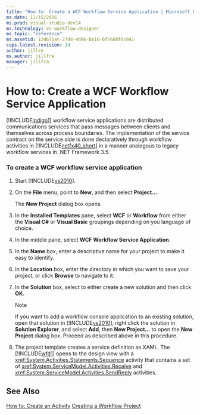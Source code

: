 ```yaml
---
title: "How to: Create a WCF Workflow Service Application | Microsoft Docs"
ms.date: 11/15/2016
ms.prod: visual-studio-dev14
ms.technology: vs-workflow-designer
ms.topic: "reference"
ms.assetid: 12d675ac-27d8-4d86-ba16-6f7688f8c841
caps.latest.revision: 14
author: jillre
ms.author: jillfra
manager: jillfra
---
```

# How to: Create a WCF Workflow Service Application
[!INCLUDE[indigo1](../includes/indigo1-md.md)] workflow service applications are distributed communications services that pass messages between clients and themselves across process boundaries. The implementation of the service contract on the service side is done declaratively through workflow activities in [!INCLUDE[netfx40_short](../includes/netfx40-short-md.md)] in a manner analogous to legacy workflow services in .NET Framework 3.5.

### To create a WCF workflow service application

1. Start [!INCLUDE[vs2010](../includes/vs2010-md.md)].

2. On the **File** menu, point to **New**, and then select **Project…**.

     The **New Project** dialog box opens.

3. In the **Installed Templates** pane, select **WCF** or **Workflow** from either the **Visual C#** or **Visual Basic** groupings depending on you language of choice.

4. In the middle pane, select **WCF Workflow Service Application**.

5. In the **Name** box, enter a descriptive name for your project to make it easy to identify.

6. In the **Location** box, enter the directory in which you want to save your project, or click **Browse** to navigate to it.

7. In the **Solution** box, select to either create a new solution and then click **OK**.

    > [!NOTE]
    > If you want to add a workflow console application to an existing solution, open that solution in [!INCLUDE[vs2010](../includes/vs2010-md.md)], right click the solution in **Solution Explorer**, and select **Add**, then **New Project…** to open the **New Project** dialog box. Proceed as described above in this procedure.

8. The project template creates a service definition as XAML. The [!INCLUDE[wfd1](../includes/wfd1-md.md)] opens to the design view with a <xref:System.Activities.Statements.Sequence> activity that contains a set of <xref:System.ServiceModel.Activities.Receive> and <xref:System.ServiceModel.Activities.SendReply> activities.

## See Also
 [How to: Create an Activity](https://msdn.microsoft.com/library/c09b1e99-21b5-4d96-9c04-ec31db3f4436)
 [Creating a Workflow Project](../workflow-designer/creating-a-workflow-project.md)